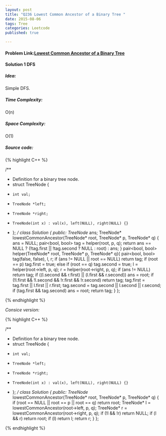 ```yaml
---
layout: post
title: "Q236 Lowest Common Ancestor of a Binary Tree "
date: 2015-08-06
tags: Tree
categories: Leetcode
published: true

---
```

#### Problem Link:[Lowest Common Ancestor of a Binary Tree ](https://leetcode.com/problems/lowest-common-ancestor-of-a-binary-tree/) 

#### Solution 1 DFS

##### Idea:

Simple DFS.

##### Time Complexity:

O(n)

##### Space Complexity:

O(1)

##### Source code:
{% highlight C++ %}

/**
 * Definition for a binary tree node.
 * struct TreeNode {
 *     int val;
 *     TreeNode *left;
 *     TreeNode *right;
 *     TreeNode(int x) : val(x), left(NULL), right(NULL) {}
 * };
 */
class Solution {
public:
    TreeNode* ans;
    TreeNode* lowestCommonAncestor(TreeNode* root, TreeNode* p, TreeNode* q) {
        ans = NULL;
        pair<bool, bool> tag = helper(root, p, q);
        return ans == NULL ? (!tag.first || !tag.second ? NULL : root) : ans;
    }
    pair<bool, bool> helper(TreeNode* root, TreeNode* p, TreeNode* q){
        pair<bool, bool> tag(false, false), l, r;
        if (ans != NULL || root == NULL) return tag;
        if (root == p) 
            tag.first = true;
        else if (root == q) 
            tag.second = true;
        l = helper(root->left, p, q);
        r = helper(root->right, p, q);
        if (ans != NULL) return tag;
        if ((l.second && r.first) || (l.first && r.second))
            ans = root;
        if (!l.first && !l.second && !r.first && !r.second)
            return tag;
        tag.first = tag.first || l.first || r.first;
        tag.second = tag.second || l.second || r.second;
        if (tag.first && tag.second) 
            ans = root;
        return tag;
    }
};

{% endhighlight %}

_Consice version:_

{% highlight C++ %}

/**
 * Definition for a binary tree node.
 * struct TreeNode {
 *     int val;
 *     TreeNode *left;
 *     TreeNode *right;
 *     TreeNode(int x) : val(x), left(NULL), right(NULL) {}
 * };
 */
class Solution {
public:
    TreeNode* lowestCommonAncestor(TreeNode* root, TreeNode* p, TreeNode* q) {
        if (root == NULL || root == p || root == q) return root;
        TreeNode* l = lowestCommonAncestor(root->left, p, q);
        TreeNode* r = lowestCommonAncestor(root->right, p, q);
        if (!l && !r) return NULL;
        if (l && r) return root;
        if (l) return l;
        return r;
    }
};

{% endhighlight %}
